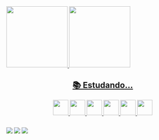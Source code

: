 <div> 
  <a href="https://github.com/Medupl">
  <img  height="160em" src="https://github-readme-stats.vercel.app/api?username=Medupl&show_icons=true&theme=dracula&include_all_commits=true&count_private=true"/>
  <img height="160em" src="https://github-readme-stats.vercel.app/api/top-langs/?username=Medupl&layout=compact&langs_count=16&theme=dracula"/>
</div>

<h2 align = "center">📚 Estudando...</h2>
<div align = "center">
  
  <img src="https://cdn.jsdelivr.net/gh/devicons/devicon/icons/python/python-original.svg" width = "40" height = "40"/>  
  <img src="https://cdn.jsdelivr.net/gh/devicons/devicon/icons/numpy/numpy-original.svg" width = "40" height = "40"/>  
  <img src="https://cdn.jsdelivr.net/gh/devicons/devicon/icons/cplusplus/cplusplus-original.svg" width = "40" height = "40"/>
  <img src="https://cdn.jsdelivr.net/gh/devicons/devicon/icons/arduino/arduino-original-wordmark.svg" width = "40" height = "40"/>
  <img src="https://cdn.jsdelivr.net/gh/devicons/devicon/icons/git/git-original.svg" width = "40" height = "40"/>
  <img src="https://cdn.jsdelivr.net/gh/devicons/devicon/icons/github/github-original-wordmark.svg" width = "40" height = "40"/>
  
</div>

##

<div>
  <a href="https://www.linkedin.com/in/marcus-vini" target="_blank"><img src="https://img.shields.io/badge/LinkedIn-0077B5?style=for-the-badge&logo=linkedin&logoColor=white" target="_blank"></a>
  <a href="https://www.instagram.com/medu_pl/" target="_blank"><img src="https://img.shields.io/badge/Instagram-E4405F?style=for-the-badge&logo=instagram&logoColor=white" target="_blank"></a>
  <a href="mailto:marcosedupl@gmail.com" target="_blank"><img src="https://img.shields.io/badge/Gmail-D14836?style=for-the-badge&logo=gmail&logoColor=white" target="_blank"></a>
</div>
